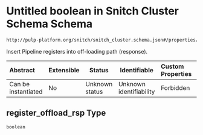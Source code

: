 # Untitled boolean in Snitch Cluster Schema Schema

```txt
http://pulp-platform.org/snitch/snitch_cluster.schema.json#/properties/timing/properties/register_offload_rsp
```

Insert Pipeline registers into off-loading path (response).


| Abstract            | Extensible | Status         | Identifiable            | Custom Properties | Additional Properties | Access Restrictions | Defined In                                                                        |
| :------------------ | ---------- | -------------- | ----------------------- | :---------------- | --------------------- | ------------------- | --------------------------------------------------------------------------------- |
| Can be instantiated | No         | Unknown status | Unknown identifiability | Forbidden         | Allowed               | none                | [snitch_cluster.schema.json\*](snitch_cluster.schema.json "open original schema") |

## register_offload_rsp Type

`boolean`
